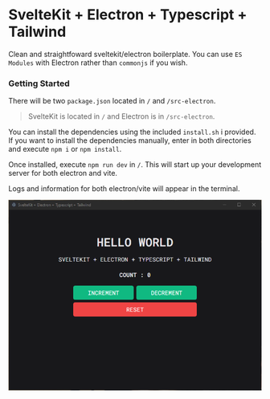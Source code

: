 # SvelteKit + Electron + Typescript + Tailwind
Clean and straightfoward sveltekit/electron boilerplate. You can use `ES Modules` with Electron rather than `commonjs` if you wish.

### Getting Started
There will be two `package.json` located in `/` and `/src-electron`. <br>
> SvelteKit is located in `/` and Electron is in `/src-electron`.

You can install the dependencies using the included `install.sh` i provided. If you want to install the dependencies manually, enter in both directories and execute `npm i` or `npm install`. <br>

Once installed, execute `npm run dev` in `/`. This will start up your development server for both electron and vite.

Logs and information for both electron/vite will appear in the terminal.

![app preview](https://github.com/sincerelyant/sveltekit-electron-ts-tailwind/blob/main/preview.png?raw=true)
